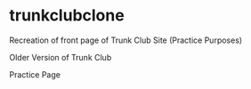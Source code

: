 # trunkclubclone
Recreation of front page of Trunk Club Site (Practice Purposes)

Older Version of Trunk Club

Practice Page
